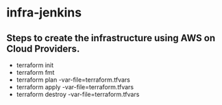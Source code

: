 # infra-jenkins

## Steps to create the infrastructure using AWS on Cloud Providers.
- terraform init
- terraform fmt
- terraform plan -var-file=terraform.tfvars
- terraform apply -var-file=terraform.tfvars
- terraform destroy -var-file=terraform.tfvars
